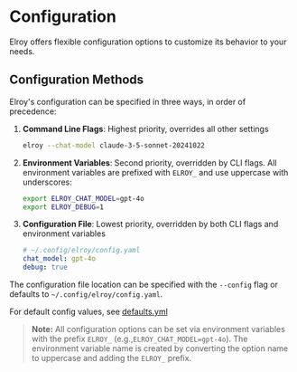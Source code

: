 # Configuration

Elroy offers flexible configuration options to customize its behavior to your needs.

## Configuration Methods

Elroy's configuration can be specified in three ways, in order of precedence:

1. **Command Line Flags**: Highest priority, overrides all other settings
   ```bash
   elroy --chat-model claude-3-5-sonnet-20241022
   ```

2. **Environment Variables**: Second priority, overridden by CLI flags. All environment variables are prefixed with `ELROY_` and use uppercase with underscores:
   ```bash
   export ELROY_CHAT_MODEL=gpt-4o
   export ELROY_DEBUG=1
   ```

3. **Configuration File**: Lowest priority, overridden by both CLI flags and environment variables
   ```yaml
   # ~/.config/elroy/config.yaml
   chat_model: gpt-4o
   debug: true
   ```

The configuration file location can be specified with the `--config` flag or defaults to `~/.config/elroy/config.yaml`.

For default config values, see [defaults.yml](https://github.com/elroy-bot/elroy/blob/main/elroy/defaults.yml)

> **Note:** All configuration options can be set via environment variables with the prefix `ELROY_` (e.g.,`ELROY_CHAT_MODEL=gpt-4o`). The environment variable name is created by converting the option name to uppercase and adding the `ELROY_` prefix.
